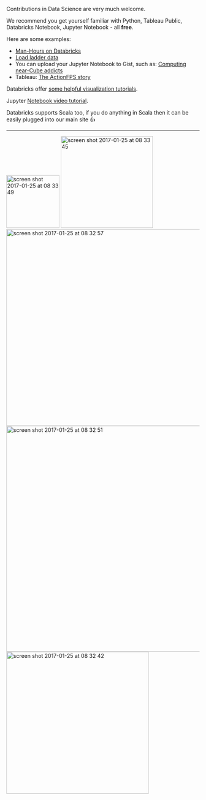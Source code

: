 Contributions in Data Science are very much welcome.

We recommend you get yourself familiar with Python, Tableau Public, Databricks Notebook, Jupyter Notebook - all **free**.

Here are some examples:
* <a href="https://databricks-prod-cloudfront.cloud.databricks.com/public/4027ec902e239c93eaaa8714f173bcfc/295516651986009/2060884961880513/7839142758348442/latest.html">Man-Hours on Databricks</a>
* <a href="https://databricks-prod-cloudfront.cloud.databricks.com/public/4027ec902e239c93eaaa8714f173bcfc/295516651986009/2060884961880483/7839142758348442/latest.html">Load ladder data</a>
* You can upload your Jupyter Notebook to Gist, such as: <a href="https://gist.github.com/ScalaWilliam/4f38055d1d96589c7a7c7a4538d96e7d">Computing near-Cube addicts</a>
* Tableau: <a href="http://public.tableau.com/views/TheActionFPSStory/TheStory?:embed=yes&:display_count=no&:showVizHome=no">The ActionFPS story</a>


Databricks offer <a href="https://docs.databricks.com/user-guide/visualizations/charts-and-graphs-python.html">some helpful visualization tutorials</a>.

Jupyter <a href="https://www.youtube.com/watch?v=HW29067qVWk">Notebook video tutorial</a>.

Databricks supports Scala too, if you do anything in Scala then it can be easily plugged into our main site 👍 

---

<img width="138" alt="screen shot 2017-01-25 at 08 33 49" src="https://cloud.githubusercontent.com/assets/2464813/22273038/114e5678-e2d9-11e6-8a7a-f1e3ae96ab49.png">
<img width="240" alt="screen shot 2017-01-25 at 08 33 45" src="https://cloud.githubusercontent.com/assets/2464813/22273039/115250f2-e2d9-11e6-833e-fe6b42f6f870.png">
<img width="514" alt="screen shot 2017-01-25 at 08 32 57" src="https://cloud.githubusercontent.com/assets/2464813/22273040/117c52bc-e2d9-11e6-9696-d8470ee084d2.png">
<img width="590" alt="screen shot 2017-01-25 at 08 32 51" src="https://cloud.githubusercontent.com/assets/2464813/22273041/11814c04-e2d9-11e6-8c3d-10d11032bcbe.png">
<img width="371" alt="screen shot 2017-01-25 at 08 32 42" src="https://cloud.githubusercontent.com/assets/2464813/22273042/119ae6dc-e2d9-11e6-91d5-3bf7b93b6c84.png">

